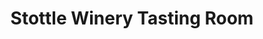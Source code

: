 ---
title: "Stottle Winery Tasting Room"
url: /hoodsport/stottle-winery-tasting-room/
shop: Wein
---
